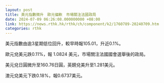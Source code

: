 ```yaml
---
layout: post
title: 美元指數微升　歐元偏軟　市場關注法國政局
date: 2024-07-09 06:26:08.000000000 +08:00
link: https://news.rthk.hk/rthk/ch/component/k2/1760789-20240709.htm
categories: rthk
---
```


美元指數由逾3星期低位回升，較早時報105.01，升近0.1%。

歐元兌美元跌0.11%，報 1.0824 美元，市場關注法國國會選舉後的政局。

美元兌日圓微升至160.76日圓，英鎊兌美升至1.281美元。

澳元兌美元下跌0.18%，報0.6737美元。
